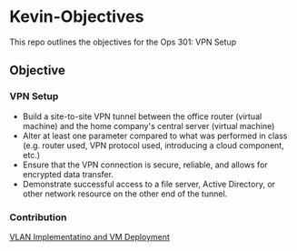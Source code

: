 # Kevin-Objectives
This repo outlines the objectives for the Ops 301: VPN Setup
## Objective
### VPN Setup
- Build a site-to-site VPN tunnel between the office router (virtual machine) and the home company's central server (virtual machine)
- Alter at least one parameter compared to what was performed in class (e.g. router used, VPN protocol used, introducing a cloud component, etc.)
- Ensure that the VPN connection is secure, reliable, and allows for encrypted data transfer.
- Demonstrate successful access to a file server, Active Directory, or other network resource on the other end of the tunnel.

### Contribution 
[VLAN Implementatino and VM Deployment](https://docs.google.com/document/d/1JUjfxTtnjGKJIcgCPQiJ_IeMqXjCw6BISAx715UkNLA/edit)
